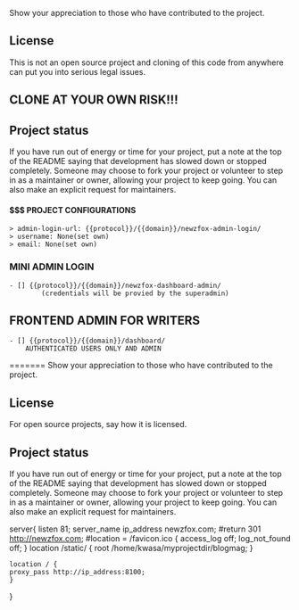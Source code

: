 Show your appreciation to those who have contributed to the project.

## License

This is not an open source project and cloning of this code from anywhere
can put you into serious legal issues.

## CLONE AT YOUR OWN RISK!!!

## Project status

If you have run out of energy or time for your project, put a note at the top of the README saying that development has slowed down or stopped completely. Someone may choose to fork your project or volunteer to step in as a maintainer or owner, allowing your project to keep going. You can also make an explicit request for maintainers.

#### $$$ PROJECT CONFIGURATIONS

    > admin-login-url: {{protocol}}/{{domain}}/newzfox-admin-login/
    > username: None(set own)
    > email: None(set own)

### MINI ADMIN LOGIN

    - [] {{protocol}}/{{domain}}/newzfox-dashboard-admin/
            (credentials will be provied by the superadmin)

## FRONTEND ADMIN FOR WRITERS

    - [] {{protocol}}/{{domain}}/dashboard/
        AUTHENTICATED USERS ONLY AND ADMIN

=======
Show your appreciation to those who have contributed to the project.

## License

For open source projects, say how it is licensed.

## Project status

If you have run out of energy or time for your project, put a note at the top of the README saying that development has slowed down or stopped completely. Someone may choose to fork your project or volunteer to step in as a maintainer or owner, allowing your project to keep going. You can also make an explicit request for maintainers.

server{
listen 81;
server_name ip_address newzfox.com;
#return 301 http://newzfox.com;
#location = /favicon.ico { access_log off; log_not_found off; }
location /static/ {
root /home/kwasa/myprojectdir/blogmag;
}
    
    location / {
    proxy_pass http://ip_address:8100;
    }

}
